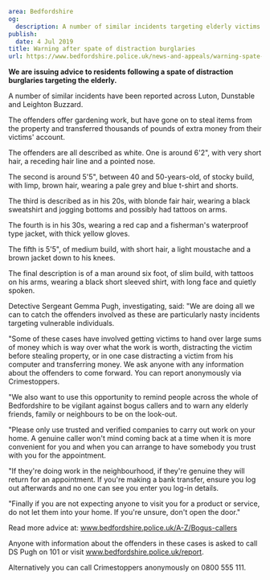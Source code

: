 ```yaml
area: Bedfordshire
og:
  description: A number of similar incidents targeting elderly victims have been reported across Luton, Dunstable and Leighton Buzzard
publish:
  date: 4 Jul 2019
title: Warning after spate of distraction burglaries
url: https://www.bedfordshire.police.uk/news-and-appeals/warning-spate-distraction-burglaries-jul2019
```

**We are issuing advice to residents following a spate of distraction burglaries targeting the elderly.**

A number of similar incidents have been reported across Luton, Dunstable and Leighton Buzzard.

The offenders offer gardening work, but have gone on to steal items from the property and transferred thousands of pounds of extra money from their victims' account.

The offenders are all described as white. One is around 6'2", with very short hair, a receding hair line and a pointed nose.

The second is around 5'5", between 40 and 50-years-old, of stocky build, with limp, brown hair, wearing a pale grey and blue t-shirt and shorts.

The third is described as in his 20s, with blonde fair hair, wearing a black sweatshirt and jogging bottoms and possibly had tattoos on arms.

The fourth is in his 30s, wearing a red cap and a fisherman's waterproof type jacket, with thick yellow gloves.

The fifth is 5'5", of medium build, with short hair, a light moustache and a brown jacket down to his knees.

The final description is of a man around six foot, of slim build, with tattoos on his arms, wearing a black short sleeved shirt, with long face and quietly spoken.

Detective Sergeant Gemma Pugh, investigating, said: "We are doing all we can to catch the offenders involved as these are particularly nasty incidents targeting vulnerable individuals.

"Some of these cases have involved getting victims to hand over large sums of money which is way over what the work is worth, distracting the victim before stealing property, or in one case distracting a victim from his computer and transferring money. We ask anyone with any information about the offenders to come forward. You can report anonymously via Crimestoppers.

"We also want to use this opportunity to remind people across the whole of Bedfordshire to be vigilant against bogus callers and to warn any elderly friends, family or neighbours to be on the look-out.

"Please only use trusted and verified companies to carry out work on your home. A genuine caller won't mind coming back at a time when it is more convenient for you and when you can arrange to have somebody you trust with you for the appointment.

"If they're doing work in the neighbourhood, if they're genuine they will return for an appointment. If you're making a bank transfer, ensure you log out afterwards and no one can see you enter you log-in details.

"Finally if you are not expecting anyone to visit you for a product or service, do not let them into your home. If you're unsure, don't open the door."

Read more advice at: www.bedfordshire.police.uk/A-Z/Bogus-callers

Anyone with information about the offenders in these cases is asked to call DS Pugh on 101 or visit www.bedfordshire.police.uk/report.

Alternatively you can call Crimestoppers anonymously on 0800 555 111.
